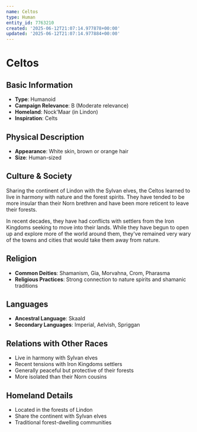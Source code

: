 ```yaml
---
name: Celtos
type: Human
entity_id: 7763210
created: '2025-06-12T21:07:14.977878+00:00'
updated: '2025-06-12T21:07:14.977884+00:00'
---
```


# Celtos

## Basic Information
- **Type**: Humanoid
- **Campaign Relevance**: B (Moderate relevance)
- **Homeland**: Nock'Maar (in Lindon)
- **Inspiration**: Celts

## Physical Description
- **Appearance**: White skin, brown or orange hair
- **Size**: Human-sized

## Culture & Society
Sharing the continent of Lindon with the Sylvan elves, the Celtos learned to live in harmony with nature and the forest spirits. They have tended to be more insular than their Norn brethren and have been more reticent to leave their forests. 

In recent decades, they have had conflicts with settlers from the Iron Kingdoms seeking to move into their lands. While they have begun to open up and explore more of the world around them, they've remained very wary of the towns and cities that would take them away from nature.

## Religion
- **Common Deities**: Shamanism, Gia, Morvahna, Crom, Pharasma
- **Religious Practices**: Strong connection to nature spirits and shamanic traditions

## Languages
- **Ancestral Language**: Skaald
- **Secondary Languages**: Imperial, Aelvish, Spriggan

## Relations with Other Races
- Live in harmony with Sylvan elves
- Recent tensions with Iron Kingdoms settlers
- Generally peaceful but protective of their forests
- More isolated than their Norn cousins

## Homeland Details
- Located in the forests of Lindon
- Share the continent with Sylvan elves
- Traditional forest-dwelling communities